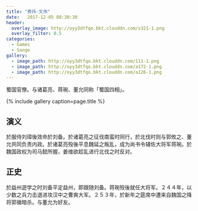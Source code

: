 ```yaml
---
title: "费祎·文伟"
date:   2017-12-05 08:30:30
header:
  overlay_image: http://oyy3dtfqo.bkt.clouddn.com/s321-1.png
  overlay_filter: 0.5
categories:
  - Games
  - Sango
gallery:
  - image_path: http://oyy3dtfqo.bkt.clouddn.com/111-1.png
  - image_path: http://oyy3dtfqo.bkt.clouddn.com/a172-1.png
  - image_path: http://oyy3dtfqo.bkt.clouddn.com/a126-1.png
---
```


蜀国官僚。与诸葛亮、蒋琬、董允同称「蜀国四相」。

{% include gallery caption=page.title %}

## 演义

於服侍刘璋後效命於刘备。於诸葛亮之征伐南蛮时同行，於北伐时则与郭攸之、董允共同负责内政。於诸葛亮殁後平息魏延之叛乱，成为尚书令辅佐大将军蒋琬。於魏国政权为司马懿所握，姜维欲趁乱进行北伐之时反对。

## 正史

於益州遊学之时刘备平定益州，即跟随刘备。蒋琬殁後就任大将军。２４４年，以少数之兵力击退进攻汉中之曹爽大军。２５３年，於新年之筵席中遭来自魏国之降将郭循暗杀。与董允为好友。